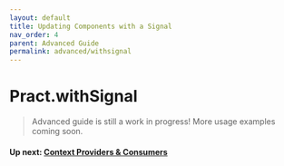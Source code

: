 ```yaml
---
layout: default
title: Updating Components with a Signal
nav_order: 4
parent: Advanced Guide
permalink: advanced/withsignal
---
```


# Pract.withSignal

> Advanced guide is still a work in progress! More usage examples coming soon.

#### Up next: [Context Providers & Consumers](./contextproviders)